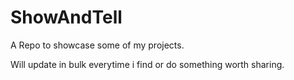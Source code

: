 # ShowAndTell

A Repo to showcase some of my projects.

Will update in bulk everytime i find or do something worth sharing.
